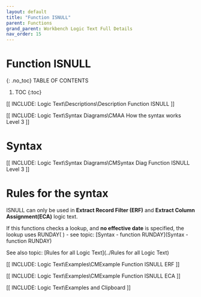 ```yaml
---
layout: default
title: "Function ISNULL"
parent: Functions
grand_parent: Workbench Logic Text Full Details
nav_order: 15
---
```

# Function ISNULL
{: .no_toc}
TABLE OF CONTENTS 
1. TOC
{:toc}  

[[ INCLUDE: Logic Text\Descriptions\Description Function ISNULL ]]

[[ INCLUDE: Logic Text\Syntax Diagrams\CMAA How the syntax works Level 3 ]]

# Syntax 

[[ INCLUDE: Logic Text\Syntax Diagrams\CMSyntax Diag Function ISNULL Level 3 ]]

# Rules for the syntax 

ISNULL can only be used in **Extract Record Filter (ERF)** and **Extract Column Assignment(ECA)** logic text.

If this functions checks a lookup, and **no effective date** is specified, the lookup uses RUNDAY\( \) - see topic: [Syntax - function RUNDAY](Syntax - function RUNDAY)

See also topic: [Rules for all Logic Text](../Rules for all Logic Text) 

[[ INCLUDE: Logic Text\Examples\CMExample Function ISNULL ERF ]]

[[ INCLUDE: Logic Text\Examples\CMExample Function ISNULL ECA ]]

[[ INCLUDE: Logic Text\Examples and Clipboard ]]

